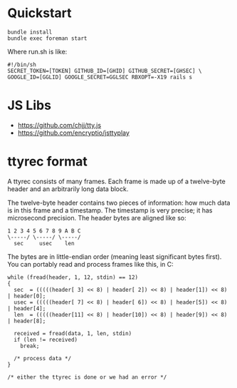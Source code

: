 # Quickstart

    bundle install
    bundle exec foreman start


Where run.sh is like:

    #!/bin/sh
    SECRET_TOKEN=[TOKEN] GITHUB_ID=[GHID] GITHUB_SECRET=[GHSEC] \
    GOOGLE_ID=[GGLID] GOOGLE_SECRET=GGLSEC RBXOPT=-X19 rails s

# JS Libs

- https://github.com/chjj/tty.js
- https://github.com/encryptio/jsttyplay

# ttyrec format

A ttyrec consists of many frames. Each frame is made up of a
twelve-byte header and an arbitrarily long data block.

The twelve-byte header contains two pieces of information:
how much data is in this frame and a timestamp. The timestamp
is very precise; it has microsecond precision. The header
bytes are aligned like so:

    1 2 3 4 5 6 7 8 9 A B C
    \-----/ \-----/ \-----/
      sec     usec    len

The bytes are in little-endian order (meaning least significant
bytes first). You can portably read and process frames like this, in C:

    while (fread(header, 1, 12, stdin) == 12)
    {
      sec  = (((((header[ 3] << 8) | header[ 2]) << 8) | header[1]) << 8) | header[0];
      usec = (((((header[ 7] << 8) | header[ 6]) << 8) | header[5]) << 8) | header[4];
      len  = (((((header[11] << 8) | header[10]) << 8) | header[9]) << 8) | header[8];
    
      received = fread(data, 1, len, stdin)
      if (len != received)
        break;
    
      /* process data */
    }

    /* either the ttyrec is done or we had an error */
